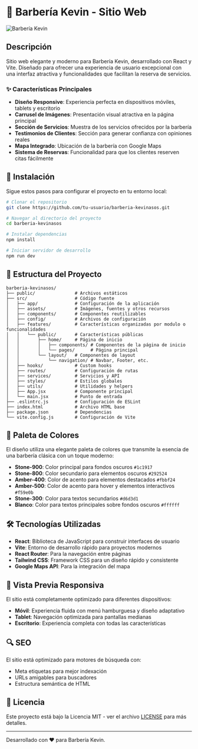 # 💈 Barbería Kevin - Sitio Web

![Barbería Kevin](https://images.unsplash.com/photo-1503951914875-452162b0f3f1?q=80&w=2070&auto=format&fit=crop&ixlib=rb-4.0.3&ixid=M3wxMjA3fDB8MHxwaG90by1wYWdlfHx8fGVufDB8fHx8fA%3D%3D)

## Descripción

Sitio web elegante y moderno para Barbería Kevin, desarrollado con React y Vite. Diseñado para ofrecer una experiencia de usuario excepcional con una interfaz atractiva y funcionalidades que facilitan la reserva de servicios.

### ✨ Características Principales

-   **Diseño Responsive**: Experiencia perfecta en dispositivos móviles, tablets y escritorio
-   **Carrusel de Imágenes**: Presentación visual atractiva en la página principal
-   **Sección de Servicios**: Muestra de los servicios ofrecidos por la barbería
-   **Testimonios de Clientes**: Sección para generar confianza con opiniones reales
-   **Mapa Integrado**: Ubicación de la barbería con Google Maps
-   **Sistema de Reservas**: Funcionalidad para que los clientes reserven citas fácilmente

## 🚀 Instalación

Sigue estos pasos para configurar el proyecto en tu entorno local:

```bash
# Clonar el repositorio
git clone https://github.com/tu-usuario/barberia-kevinasos.git

# Navegar al directorio del proyecto
cd barberia-kevinasos

# Instalar dependencias
npm install

# Iniciar servidor de desarrollo
npm run dev
```

## 📁 Estructura del Proyecto

```
barberia-kevinasos/
├── public/               # Archivos estáticos
├── src/                  # Código fuente
│   ├── app/              # Configuración de la aplicación
│   ├── assets/           # Imágenes, fuentes y otros recursos
│   ├── components/       # Componentes reutilizables
│   ├── config/           # Archivos de configuración
│   ├── features/         # Características organizadas por modulo o funcionalidades
│   │   └── public/       # Características públicas
│   │       ├── home/     # Página de inicio
│   │       │   ├── components/ # Componentes de la página de inicio
│   │       │   └── pages/      # Página principal
│   │       └── layout/   # Componentes de layout
│   │           └── navigation/ # Navbar, Footer, etc.
│   ├── hooks/            # Custom hooks
│   ├── routes/           # Configuración de rutas
│   ├── services/         # Servicios y API
│   ├── styles/           # Estilos globales
│   ├── utils/            # Utilidades y helpers
│   ├── App.jsx           # Componente principal
│   └── main.jsx          # Punto de entrada
├── .eslintrc.js          # Configuración de ESLint
├── index.html            # Archivo HTML base
├── package.json          # Dependencias
└── vite.config.js        # Configuración de Vite
```

## 🎨 Paleta de Colores

El diseño utiliza una elegante paleta de colores que transmite la esencia de una barbería clásica con un toque moderno:

-   **Stone-900**: Color principal para fondos oscuros `#1c1917`
-   **Stone-800**: Color secundario para elementos oscuros `#292524`
-   **Amber-400**: Color de acento para elementos destacados `#fbbf24`
-   **Amber-500**: Color de acento para hover y elementos interactivos `#f59e0b`
-   **Stone-300**: Color para textos secundarios `#d6d3d1`
-   **Blanco**: Color para textos principales sobre fondos oscuros `#ffffff`

## 🛠️ Tecnologías Utilizadas

-   **React**: Biblioteca de JavaScript para construir interfaces de usuario
-   **Vite**: Entorno de desarrollo rápido para proyectos modernos
-   **React Router**: Para la navegación entre páginas
-   **Tailwind CSS**: Framework CSS para un diseño rápido y consistente
-   **Google Maps API**: Para la integración del mapa

## 📱 Vista Previa Responsiva

El sitio está completamente optimizado para diferentes dispositivos:

-   **Móvil**: Experiencia fluida con menú hamburguesa y diseño adaptativo
-   **Tablet**: Navegación optimizada para pantallas medianas
-   **Escritorio**: Experiencia completa con todas las características

## 🔍 SEO

El sitio está optimizado para motores de búsqueda con:

-   Meta etiquetas para mejor indexación
-   URLs amigables para buscadores
-   Estructura semántica de HTML

## 📄 Licencia

Este proyecto está bajo la Licencia MIT - ver el archivo [LICENSE](LICENSE) para más detalles.

---

Desarrollado con ❤️ para Barbería Kevin.
